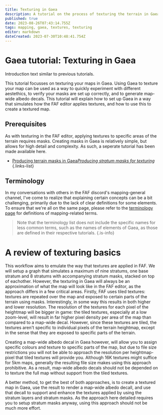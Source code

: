 ```yaml
---
title: Texturing in Gaea
description: A tutorial on the process of texturing the terrain in Gaea
published: true
date: 2023-08-26T07:43:14.755Z
tags: mapping, gaea, textures, texturing
editor: markdown
dateCreated: 2023-07-30T10:48:41.754Z
---
```


# Gaea tutorial: Texturing in Gaea
Introduction text similar to previous tutorials.

This tutorial focusses on texturing your maps in Gaea. Using Gaea to texture your map can be used as a way to quickly experiment with different aestethics, to verify your masks are set up correctly, and to generate map-wide albedo decals. This tutorial will explain how to set up Gaea in a way that simulates how the FAF editor applies textures, and how to use this to create a textured map.

## Prerequisites
As with texturing in the FAF editor, applying textures to specific areas of the terrain requires masks. Creating masks in Gaea is relatively simple, but allows for high detail and complexity. As such, a seperate tutorial has been made available here. 

- [Producing terrain masks in Gaea*Producing stratum masks for texturing*](/en/Development/Mapping/Gaea/Terrain-Masks)
{.links-list}

## Terminology
In my conversations with others in the FAF discord's mapping-general channel, I've come to realize that explaining certain concepts can be a bit challenging, primarily due to the lack of clear definitions for some elements. To ensure that we're all on the same page, please refer to the [terminology page](/en/Development/Mapping/Terms) for definitions of mapping-related terms.

>Note that the terminology list does not include the specific names for less common terms, such as the names of elements of Gaea, as those are defined in their respective tutorials.
{.is-info}

# A review of texturing basics
This workflow aims to emulate the way that textures are applied in FAF. We will setup a graph that simulates a maximum of nine stratums, one base stratum and 8 stratums with accompanying stratum masks, stacked on top of eachother. However, the texturing in Gaea will always be an approximation of what the map will look like in the FAF editor, as the approach differs in a few critical areas. Firstly, FAF uses tiled textures: textures are repeated over the map and exposed to certain parts of the terrain using masks. Interestingly, in some way this results in both higher and lower resolution. The resolution of the textures for each pixel of the heightmap will be bigger in game: the tiled textures, especially at a low zoom-level, will result in far higher pixel density per area of the map than compared to a map-wide decal. However, since these textures are tiled, the textures aren't specific to individual pixels of the terrain heightmap, except in the sense that they are exposed to specific parts of the terrain. 

Creating a map-wide albedo decal in Gaea however, will allow you to assign specific colours and texture to specific parts of the map, but due to file size restrictions you will not be able to approach the resolution per heightmap-pixel that tiled textures will provide you. Although 16K textures might suffice for 5km maps, generally the resulting file size makes  using this approach prohibitive. As a result, map-wide albedo decals should not be depended on to texture the full map without support from the tiled textures. 

A better method, to get the best of both approaches, is to create a textured map in Gaea, use the result to render a map-wide albedo decall, and use that decall to support and enhance the textures applied by using the stratum layers and stratum masks. As the approach here detailed requires you to setup stratum masks anyway, using this approach should not be much more effort.

# 
